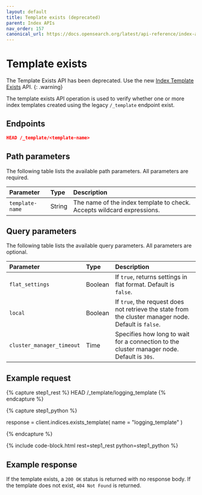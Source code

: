 ```yaml
---
layout: default
title: Template exists (deprecated)
parent: Index APIs
nav_order: 157
canonical_url: https://docs.opensearch.org/latest/api-reference/index-apis/template-exists-legacy/
---
```


# Template exists

The Template Exists API has been deprecated. Use the new [Index Template Exists]({{site.url}}{{site.baseurl}}/api-reference/index-apis/index-template-exists/) API.
{: .warning}

The template exists API operation is used to verify whether one or more index templates created using the legacy `/_template` endpoint exist.

## Endpoints

```json
HEAD /_template/<template-name>
```

## Path parameters

The following table lists the available path parameters. All parameters are required.

| Parameter       | Type   | Description                                                                      |
| :-------------- | :----- | :------------------------------------------------------------------------------- |
| `template-name` | String | The name of the index template to check. Accepts wildcard expressions.               |

## Query parameters

The following table lists the available query parameters. All parameters are optional.

| Parameter                  | Type    | Description                                                                                          |
| :------------------------- | :------ | :--------------------------------------------------------------------------------------------------- |
| `flat_settings`            | Boolean | If `true`, returns settings in flat format. Default is `false`.                                       |
| `local`                    | Boolean | If `true`, the request does not retrieve the state from the cluster manager node. Default is `false`. |
| `cluster_manager_timeout` | Time    | Specifies how long to wait for a connection to the cluster manager node. Default is `30s`.           |

## Example request

<!-- spec_insert_start
component: example_code
rest: HEAD /_template/logging_template
-->
{% capture step1_rest %}
HEAD /_template/logging_template
{% endcapture %}

{% capture step1_python %}


response = client.indices.exists_template(
  name = "logging_template"
)

{% endcapture %}

{% include code-block.html
    rest=step1_rest
    python=step1_python %}
<!-- spec_insert_end -->

## Example response

If the template exists, a `200 OK` status is returned with no response body. If the template does not exist, `404 Not Found` is returned.

